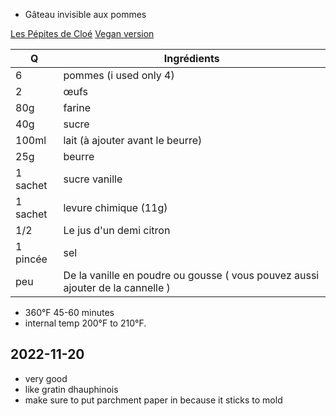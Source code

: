 * Gâteau invisible aux pommes

[Les Pépites de Cloé](youtube.com/watch?v=4uplaAaAZE4)
[Vegan version](https://www.youtube.com/watch?v=_ohpmtZknuw)


Q | Ingrédients
--- | ---
6 | pommes (i used only 4)
2 | œufs
80g | farine
40g | sucre
100ml | lait (à ajouter avant le beurre) 
25g | beurre
1 sachet | sucre vanille
1 sachet | levure chimique (11g)
1/2 |  Le jus d'un demi citron
1 pincée | sel
peu | De la vanille en poudre ou gousse ( vous pouvez aussi ajouter de la cannelle )


- 360°F 45-60 minutes
- internal temp 200°F to 210°F.

## 2022-11-20
- very good
- like gratin dhauphinois
- make sure to put parchment paper in because it sticks to mold